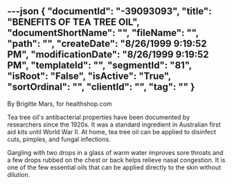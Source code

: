 ---json
{
  "documentId": "-39093093",
  "title": "BENEFITS OF TEA TREE OIL",
  "documentShortName": "",
  "fileName": "",
  "path": "",
  "createDate": "8/26/1999 9:19:52 PM",
  "modificationDate": "8/26/1999 9:19:52 PM",
  "templateId": "",
  "segmentId": "81",
  "isRoot": "False",
  "isActive": "True",
  "sortOrdinal": "",
  "clientId": "",
  "tag": ""
}
---

By Brigitte Mars, for healthshop.com  

Tea tree oil's antibacterial properties have been documented by researchers since the 1920s. It was a standard ingredient in Australian first aid kits until World War II. At home, tea tree oil can be applied to disinfect cuts, pimples, and fungal infections. 

Gargling with two drops in a glass of warm water improves sore throats and a few drops rubbed on the chest or back helps relieve nasal congestion. It is one of the few essential oils that can be applied directly to the skin without dilution.
